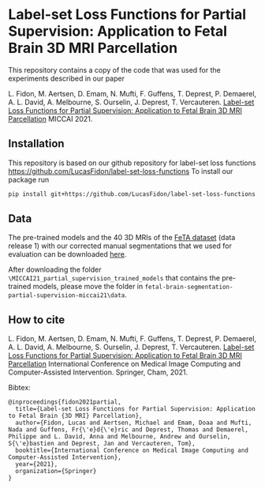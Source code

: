 # Label-set Loss Functions for Partial Supervision: Application to Fetal Brain 3D MRI Parcellation

This repository contains a copy of the code that was used for 
the experiments described in our paper

L. Fidon, M. Aertsen, D. Emam, N. Mufti, F. Guffens, T. Deprest, P. Demaerel, A. L. David, A. Melbourne, S. Ourselin, J. Deprest, T. Vercauteren.
[Label-set Loss Functions for Partial Supervision: Application to Fetal Brain 3D MRI Parcellation][arxiv]
MICCAI 2021.


## Installation
This repository is based on our github repository for label-set loss functions
https://github.com/LucasFidon/label-set-loss-functions
To install our package run
```bash
pip install git+https://github.com/LucasFidon/label-set-loss-functions.git
```

## Data
The pre-trained models and the 40 3D MRIs of the [FeTA dataset][feta] (data release 1) with our corrected manual segmentations
that we used for evaluation can be downloaded [here][zenodo].

After downloading the folder ```\MICCAI21_partial_supervision_trained_models``` that contains the pre-trained models,
please move the folder in ```fetal-brain-segmentation-partial-supervision-miccai21\data```.

## How to cite

L. Fidon, M. Aertsen, D. Emam, N. Mufti, F. Guffens, T. Deprest, P. Demaerel, A. L. David, A. Melbourne, S. Ourselin, J. Deprest, T. Vercauteren.
[Label-set Loss Functions for Partial Supervision: Application to Fetal Brain 3D MRI Parcellation][arxiv]
International Conference on Medical Image Computing and Computer-Assisted Intervention. Springer, Cham, 2021.

Bibtex:
```
@inproceedings{fidon2021partial,
  title={Label-set Loss Functions for Partial Supervision: Application to Fetal Brain {3D MRI} Parcellation},
  author={Fidon, Lucas and Aertsen, Michael and Emam, Doaa and Mufti, Nada and Guffens, Fr{\'e}d{\'e}ric and Deprest, Thomas and Demaerel, Philippe and L. David, Anna and Melbourne, Andrew and Ourselin, S{\'e}bastien and Deprest, Jan and Vercauteren, Tom},
  booktitle={International Conference on Medical Image Computing and Computer-Assisted Intervention},
  year={2021},
  organization={Springer}
}
```
[arxiv]: https://arxiv.org/abs/2107.03846
[zenodo]: https://zenodo.org/record/5148612#.YQqbHHWYVhF
[feta]: https://zenodo.org/record/4541606#.YQqdpnWYU5k